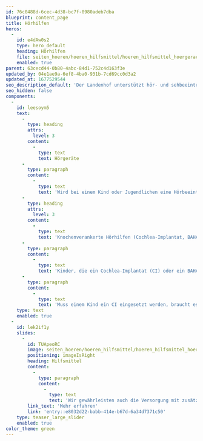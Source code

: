 ```yaml
---
id: 76c0488d-6cec-4d38-bc7f-0980adeb7dba
blueprint: content_page
title: Hörhilfen
heros:
  -
    id: e4dAw0s2
    type: hero_default
    heading: Hörhilfen
    file: seiten_hoeren/hoeren_hilfsmittel/hoeren_hilfsmittel_hoergeraet_2022-02.jpg
    enabled: true
parent: 63cecd44-0b80-4abc-84d1-752c4d163f3e
updated_by: 04e1ae9a-6ef8-4ba0-931b-7cd69cc0d3a2
updated_at: 1677529544
seo_description_default: 'Der Landenhof unterstützt hör- und sehbeeinträchtigte Kinder & Jugendliche in ihrem selbstbestimmten Leben durch Förderung ihrer Fähigkeiten & Entwicklung'
seo_hidden: false
components:
  -
    id: leesoym5
    text:
      -
        type: heading
        attrs:
          level: 3
        content:
          -
            type: text
            text: Hörgeräte
      -
        type: paragraph
        content:
          -
            type: text
            text: 'Wird bei einem Kind oder Jugendlichen eine Hörbeeinträchtigung diagnostiziert, berät unser Pädakustiker Kind und Eltern bei der Wahl der Hörgeräte. Ist die Wahl getroffen, passt er die Geräte an. Bei regelmässigen Terminen kontrolliert er das Hörvermögen, überprüft die Hörgeräte und justiert sie bei Bedarf nach.'
      -
        type: heading
        attrs:
          level: 3
        content:
          -
            type: text
            text: 'Knochenverankerte Hörhilfen (Cochlea-Implantat, BAHA)'
      -
        type: paragraph
        content:
          -
            type: text
            text: 'Kinder, die ein Cochlea-Implantat (CI) oder ein BAHA tragen, lassen sich dieses in der Klinik einstellen. Kleinere Reparaturen können wir aber übernehmen.'
      -
        type: paragraph
        content:
          -
            type: text
            text: 'Muss einem Kind ein CI eingesetzt werden, braucht es nachher eine Sprachtherapie. Wir organisieren diese für die Eltern. '
    type: text
    enabled: true
  -
    id: lek2if1y
    slides:
      -
        id: TUApeoRC
        image: seiten_hoeren/hoeren_hilfsmittel/hoeren_hilfsmittel_hoergeraet_2022-01.jpg
        positioning: imageIsRight
        heading: Hilfsmittel
        content:
          -
            type: paragraph
            content:
              -
                type: text
                text: 'Wir gewährleisten auch die Versorgung mit zusätzlichen Hilfsmitteln wie etwa FM-Anlagen.'
        link_text: 'Mehr erfahren'
        link: 'entry::e8032d22-babb-414e-b67d-6a34d7371c50'
    type: teaser_large_slider
    enabled: true
color_theme: green
---
```

